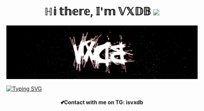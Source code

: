 <h1 align="center">ℍ𝕚 𝕥𝕙𝕖𝕣𝕖, 𝕀'𝕞 𝕍𝕏𝔻𝔹 
<img src="https://github.com/blackcater/blackcater/raw/main/images/Hi.gif" height="32"/></h1>
<center><img src="https://github.com/vertexDB/vertexDB/blob/main/name.png"></center>

[![Typing SVG](https://readme-typing-svg.herokuapp.com?font=Fira+Code&pause=1000&color=A70000&width=435&lines=Young+programmer+C%23+and+Python)](https://git.io/typing-svg)

<h4 align="center">💕Contact with me on TG: isvxdb</h4>
